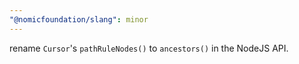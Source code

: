 ```yaml
---
"@nomicfoundation/slang": minor
---
```


rename `Cursor`'s `pathRuleNodes()` to `ancestors()` in the NodeJS API.
